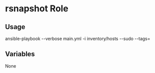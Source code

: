 # rsnapshot Role

## Usage

ansible-playbook --verbose main.yml -i inventory/hosts --sudo --tags=

## Variables

None
